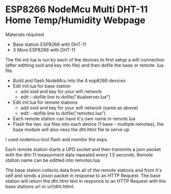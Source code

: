 # ESP8266 NodeMcu Multi DHT-11 Home Temp/Humidity Webpage #

Materials required
   * Base station ESP8266 with DHT-11 
   * 3 More ESP8266 with DHT-11

The file init.lua is run by each of the devices to first
setup a wifi connection (after editting ssid and key into
file) and then dofile the base or remote .lua file.

* Build and flash NodeMcu into the 4 esp8266 devices
* Edit init.lua for base station 
  * add ssid and key for your wifi network
  * edit --dofile line to dofile("dualserver.lua")
* Edit init.lua for remote stations
  * add ssid and key for your wifi network (same as above)
  * edit --dofile line to dofile("remotes.lua")
* Each remote station can have it's own name in remote.lua
* Flash the two .lua files into each device (1 base - multiple remotes),
  the base module will also ness the dht.html file to serve up

I used nodemcu-tool flash and monitor the esps.

Each remote station starts a UPD socket and then transmits a json
packet with the dht-11 measurment data repeated every 1.5 seconds.
Remote station name can be editted into remotes.lua.

The base station collects data from all of the remote stations and from 
it's self and sends a joson packet in response to an HTTP Request. 
The base station will return the dht.html text in responce to an HTTP
Request with the base stations url or url/dht.httml.





